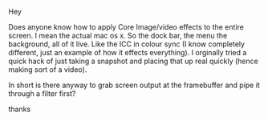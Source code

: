 Hey

Does anyone know how to apply Core Image/video effects to the entire screen. I mean the actual mac os x. So the dock bar, the menu the background, all of it live. Like the ICC in colour sync (I know completely different, just an example of how it effects everything). I orginally tried a quick hack of just taking a snapshot and placing that up real quickly (hence making sort of a video). 

In short is there anyway to grab screen output at the framebuffer and pipe it through a filter first?

thanks